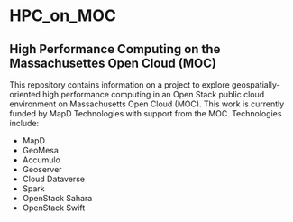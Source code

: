 # HPC_on_MOC

## High Performance Computing on the Massachusettes Open Cloud (MOC) 

This repository contains information on a project to explore geospatially-oriented high performance computing in an Open Stack public cloud environment on Massachusetts Open Cloud (MOC).  This work is currently funded by MapD Technologies with support from the MOC. Technologies include:

- MapD
- GeoMesa
- Accumulo
- Geoserver
- Cloud Dataverse
- Spark
- OpenStack Sahara
- OpenStack Swift
    
